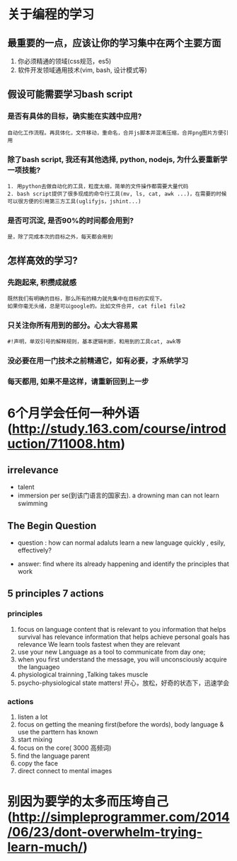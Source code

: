 # 关于编程的学习

## 最重要的一点，应该让你的学习集中在两个主要方面
1. 你必须精通的领域(css规范，es5)
2. 软件开发领域通用技术(vim, bash, 设计模式等)

## 假设可能需要学习bash script

### 是否有具体的目标，确实能在实践中应用?
    自动化工作流程。再具体化，文件移动，重命名，合并js脚本并混淆压缩，合并png图片方便引用

### 除了bash script, 我还有其他选择, python, nodejs, 为什么要重新学一项技能?
    1. 用python去做自动化的工具，粒度太细，简单的文件操作都需要大量代码
    2. bash script提供了很多现成的命令行工具(mv, ls, cat, awk ...)，在需要的时候可以很方便的引用第三方工具(uglifyjs，jshint...)

### 是否可沉淀, 是否90%的时间都会用到?
    是，除了完成本次的目标之外，每天都会用到

## 怎样高效的学习?

### 先跑起来, 积攒成就感
    既然我们有明确的目标，那么所有的精力就先集中在目标的实现下。
    如果你毫无头绪，总是可以google的。比如文件合并, cat file1 file2

### 只关注你所有用到的部分。心太大容易累
    #!声明，单双引号的解释规则，基本逻辑判断，和用到的工具cat, awk等

### 没必要在用一门技术之前精通它，如有必要，才系统学习

### 每天都用, 如果不是这样，请重新回到上一步


# 6个月学会任何一种外语(http://study.163.com/course/introduction/711008.htm)

## irrelevance
* talent
* immersion per se(到该门语言的国家去). a drowning man can not learn swimming

## The Begin Question
* question : how can normal adaluts learn a new language quickly , esily, effectively?

* answer: find where its already happening and identify the principles that work

##  5 principles 7 actions

### principles
1. focus on language content that is relevant to you
   information that helps survival has relevance 
   information that helps achieve personal goals has relevance
   We learn tools fastest when they are relevant 
2. use your new Language as a tool to communicate from day one;
3. when you first understand the message, you will unconsciously acquire the languageo
4. physiological trainning ,Talking takes muscle 
5. psycho-physiological state matters! 开心，放松，好奇的状态下，迅速学会

### actions
1. listen a lot
2. focus on getting the meaning first(before the words), body language & use the parttern has known
3. start mixing
4. focus on the core( 3000 高频词)
5. find the language parent
6. copy the face
7. direct connect to mental images


# 别因为要学的太多而压垮自己(http://simpleprogrammer.com/2014/06/23/dont-overwhelm-trying-learn-much/)

